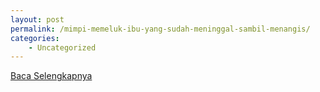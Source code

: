 ```yaml
---
layout: post
permalink: /mimpi-memeluk-ibu-yang-sudah-meninggal-sambil-menangis/
categories:
    - Uncategorized
---
```


[Baca Selengkapnya](/07)